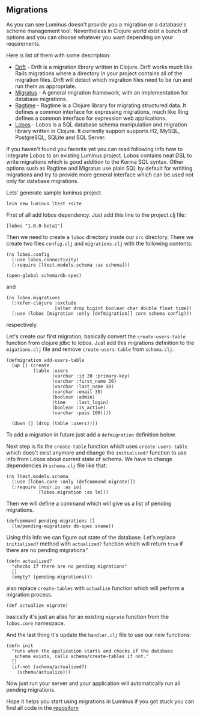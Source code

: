 ## Migrations

As you can see Luminus doesn't provide you a migration or a database's scheme management tool.
Nevertheless in Clojure world exist a bunch of options and you can choose whatever you want
depending on your requirements.

Here is list of them with some description:

* [Drift](https://github.com/macourtney/drift) - Drift is a migration library written in Clojure. Drift works much like Rails migrations where a directory in your project contains all of the migration files. Drift will detect which migration files need to be run and run them as appropriate.
* [Migratus](https://github.com/pjstadig/migratus) - A general migration framework, with an implementation for database migrations.
* [Ragtime](https://github.com/weavejester/ragtime) - Ragtime is a Clojure library for migrating structured data. It defines a common interface for expressing migrations, much like Ring defines a common interface for expression web applications.
* [Lobos](https://github.com/budu/lobos) - Lobos is a SQL database schema manipulation and migration library written in Clojure. It currently support supports H2, MySQL, PostgreSQL, SQLite and SQL Server.

If you haven't found you favorite yet you can read following info how to integrate Lobos to an existing Luminus project.
Lobos contains neat DSL to write migrations which is good addition to the Korma SQL syntax.
Other options sush as Ragtime and Migratus use plain SQL by default for writiting
migrations and try to provide more general interface which can be used not only for database
migrations.

Lets' generate sample luminus project.

    lein new luminus ltest +site

First of all add lobos dependency.
Just add this line to the project.clj file:

    [lobos "1.0.0-beta1"]

Then we need to create a `lobos` directory inside our `src` directory.
There we create two files `config.clj` and `migrations.clj` with the following contents:

    (ns lobos.config
      (:use lobos.connectivity)
      (:require [ltest.models.schema :as schema]))

    (open-global schema/db-spec)

and

    (ns lobos.migrations
      (:refer-clojure :exclude
                      [alter drop bigint boolean char double float time])
      (:use (lobos [migration :only [defmigration]] core schema config)))

respectively.

Let's create our first migration, basically convert the `create-users-table` function from
clojure jdbc to lobos.
Just add this migrations definition to the `migations.clj` file and remove `create-users-table`
from `schema.clj`.

    (defmigration add-users-table
      (up [] (create
              (table :users
                     (varchar :id 20 :primary-key)
                     (varchar :first_name 30)
                     (varchar :last_name 30)
                     (varchar :email 30)
                     (boolean :admin)
                     (time    :last_login)
                     (boolean :is_active)
                     (varchar :pass 100))))

      (down [] (drop (table :users))))

To add a migration in future just add a `defmigration` definition below.

Next step is fix the `create-table` function which uses `create-users-table` which does't exist anymore
and change the `initialised?` function to use info from Lobos about current state of schema.
We have to change dependencies in `schema.clj` file like that:

    (ns ltest.models.schema
      (:use [lobos.core :only (defcommand migrate)])
      (:require [noir.io :as io]
                [lobos.migration :as lm]))

Then we will define a command which will give us a list of pending migrations.

    (defcommand pending-migrations []
      (lm/pending-migrations db-spec sname))

Using this info we can figure out state of the database.
Let's replace `initialised?` method with `actualized?` function which will return `true`
if there are no pending migrations"

    (defn actualized?
      "checks if there are no pending migrations"
      []
      (empty? (pending-migrations)))

also replace `create-tables` with `actualize` function which will perform a migration process.

    (def actualize migrate)

basically it's just an alias for an existing `migrate` function from the `lobos.core` namespace.

And the last thing it's update the `handler.clj` file to use our new functions:

    (defn init
      "runs when the application starts and checks if the database
       schema exists, calls schema/create-tables if not."
      []
      (if-not (schema/actualized?)
        (schema/actualize)))

Now just run your server and your application will automatically run all pending migrations.

Hope it helps you start using migrations in Luminus if you got stuck you can find all code in
the [repository](https://github.com/edtsech/ltest)
